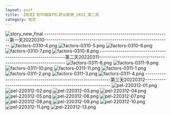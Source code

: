 ```yaml
---
layout: post
title: 【电竞】和平精英PEL职业联赛_2022_第二周
category: 电竞
---
```

![story_new_final](http://r74vtd8b0.hd-bkt.clouddn.com/img/story_new_final.png)
-------------------------------------------------------------第一天20220310-------------------------------------------------------------
![factors-0310-4.png](http://r74vtd8b0.hd-bkt.clouddn.com/img/factors-0310-4.png)
![factors-0310-5.png](http://r74vtd8b0.hd-bkt.clouddn.com/img/factors-0310-5.png)
![factors-0310-6.png](http://r74vtd8b0.hd-bkt.clouddn.com/img/factors-0310-6.png)
![factors-0310-7.png](http://r74vtd8b0.hd-bkt.clouddn.com/img/factors-0310-7.png)
![factors-0310-8.png](http://r74vtd8b0.hd-bkt.clouddn.com/img/factors-0310-8.png)
-------------------------------------------------------------第二天20220311-------------------------------------------------------------
![factors-0311-8.png](http://r74vtd8b0.hd-bkt.clouddn.com/img/factors-0311-8.png)
![factors-0311-9.png](http://r74vtd8b0.hd-bkt.clouddn.com/img/factors-0311-9.png)
![factors-0311-10.png](http://r74vtd8b0.hd-bkt.clouddn.com/img/factors-0311-10.png)
![factors-0311-11.png](http://r74vtd8b0.hd-bkt.clouddn.com/img/factors-0311-11.png)
![factors-0311-1.png](http://r74vtd8b0.hd-bkt.clouddn.com/img/factors-0311-1.png)
![factors-0311-2.png](http://r74vtd8b0.hd-bkt.clouddn.com/img/factors-0311-2.png)
![factors-0311-3.png](http://r74vtd8b0.hd-bkt.clouddn.com/img/factors-0311-3.png)
![factors-0311-4.png](http://r74vtd8b0.hd-bkt.clouddn.com/img/factors-0311-4.png)
-------------------------------------------------------------第三天20220312-------------------------------------------------------------
![pel-220312-01.png](http://r74vtd8b0.hd-bkt.clouddn.com/img/pel-220312-1.png)
![pel-220312-02.png](http://r74vtd8b0.hd-bkt.clouddn.com/img/pel-220312-2.png)
![pel-220312-03.png](http://r74vtd8b0.hd-bkt.clouddn.com/img/pel-220312-3.png)
![pel-220312-04.png](http://r74vtd8b0.hd-bkt.clouddn.com/img/pel-220312-4.png)
![pel-220312-05.png](http://r74vtd8b0.hd-bkt.clouddn.com/img/pel-220312-5.png)
![pel-220312-06.png](http://r74vtd8b0.hd-bkt.clouddn.com/img/pel-220312-6.png)
![pel-220312-07.png](http://r74vtd8b0.hd-bkt.clouddn.com/img/pel-220312-7.png)
![pel-220312-08.png](http://r74vtd8b0.hd-bkt.clouddn.com/img/pel-220312-8.png)
![pel-220312-09.png](http://r74vtd8b0.hd-bkt.clouddn.com/img/pel-220312-9.png)
![pel-220312-10.png](http://r74vtd8b0.hd-bkt.clouddn.com/img/pel-220312-10.png)
![pel-220312-11.png](http://r74vtd8b0.hd-bkt.clouddn.com/img/pel-220312-11.png)
![pel-220312-13.png](http://r74vtd8b0.hd-bkt.clouddn.com/img/pel-220312-13.png)










  




